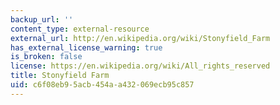 ```yaml
---
backup_url: ''
content_type: external-resource
external_url: http://en.wikipedia.org/wiki/Stonyfield_Farm
has_external_license_warning: true
is_broken: false
license: https://en.wikipedia.org/wiki/All_rights_reserved
title: Stonyfield Farm
uid: c6f08eb9-5acb-454a-a432-069ecb95c857
---
```

